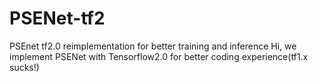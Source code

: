 # PSENet-tf2
PSEnet tf2.0 reimplementation for better training and inference
Hi, we implement PSENet with Tensorflow2.0 for better coding experience(tf1.x sucks!)
